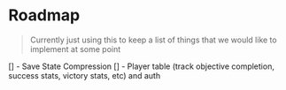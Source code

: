 # Roadmap

> Currently just using this to keep a list of things that we would like to implement at some point

[] - Save State Compression
[] - Player table (track objective completion, success stats, victory stats, etc) and auth
